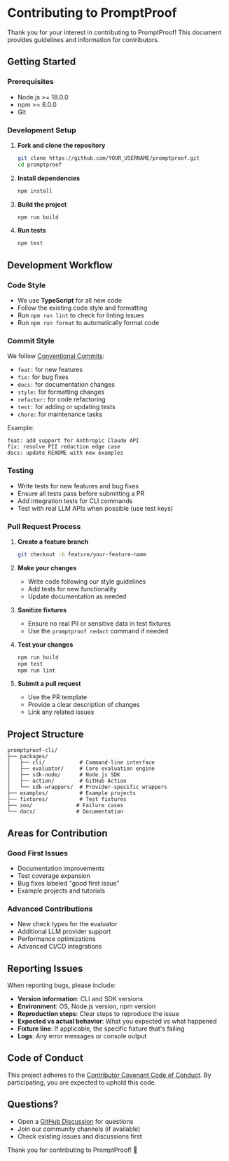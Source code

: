# Contributing to PromptProof

Thank you for your interest in contributing to PromptProof! This document provides guidelines and information for contributors.

## Getting Started

### Prerequisites

- Node.js >= 18.0.0
- npm >= 8.0.0
- Git

### Development Setup

1. **Fork and clone the repository**
   ```bash
   git clone https://github.com/YOUR_USERNAME/promptproof.git
   cd promptproof
   ```

2. **Install dependencies**
   ```bash
   npm install
   ```

3. **Build the project**
   ```bash
   npm run build
   ```

4. **Run tests**
   ```bash
   npm test
   ```

## Development Workflow

### Code Style

- We use **TypeScript** for all new code
- Follow the existing code style and formatting
- Run `npm run lint` to check for linting issues
- Run `npm run format` to automatically format code

### Commit Style

We follow [Conventional Commits](https://www.conventionalcommits.org/):

- `feat:` for new features
- `fix:` for bug fixes
- `docs:` for documentation changes
- `style:` for formatting changes
- `refactor:` for code refactoring
- `test:` for adding or updating tests
- `chore:` for maintenance tasks

Example:
```
feat: add support for Anthropic Claude API
fix: resolve PII redaction edge case
docs: update README with new examples
```

### Testing

- Write tests for new features and bug fixes
- Ensure all tests pass before submitting a PR
- Add integration tests for CLI commands
- Test with real LLM APIs when possible (use test keys)

### Pull Request Process

1. **Create a feature branch**
   ```bash
   git checkout -b feature/your-feature-name
   ```

2. **Make your changes**
   - Write code following our style guidelines
   - Add tests for new functionality
   - Update documentation as needed

3. **Sanitize fixtures**
   - Ensure no real PII or sensitive data in test fixtures
   - Use the `promptproof redact` command if needed

4. **Test your changes**
   ```bash
   npm run build
   npm test
   npm run lint
   ```

5. **Submit a pull request**
   - Use the PR template
   - Provide a clear description of changes
   - Link any related issues

## Project Structure

```
promptproof-cli/
├── packages/
│   ├── cli/           # Command-line interface
│   ├── evaluator/     # Core evaluation engine
│   ├── sdk-node/      # Node.js SDK
│   ├── action/        # GitHub Action
│   └── sdk-wrappers/  # Provider-specific wrappers
├── examples/          # Example projects
├── fixtures/          # Test fixtures
├── zoo/              # Failure cases
└── docs/             # Documentation
```

## Areas for Contribution

### Good First Issues

- Documentation improvements
- Test coverage expansion
- Bug fixes labeled "good first issue"
- Example projects and tutorials

### Advanced Contributions

- New check types for the evaluator
- Additional LLM provider support
- Performance optimizations
- Advanced CI/CD integrations

## Reporting Issues

When reporting bugs, please include:

- **Version information**: CLI and SDK versions
- **Environment**: OS, Node.js version, npm version
- **Reproduction steps**: Clear steps to reproduce the issue
- **Expected vs actual behavior**: What you expected vs what happened
- **Fixture line**: If applicable, the specific fixture that's failing
- **Logs**: Any error messages or console output

## Code of Conduct

This project adheres to the [Contributor Covenant Code of Conduct](CODE_OF_CONDUCT.md). By participating, you are expected to uphold this code.

## Questions?

- Open a [GitHub Discussion](https://github.com/geminimir/promptproof/discussions) for questions
- Join our community channels (if available)
- Check existing issues and discussions first

Thank you for contributing to PromptProof! 🚀

